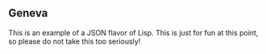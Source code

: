 Geneva
------

This is an example of a JSON flavor of Lisp. This is just for fun at this point, so please do not take this too seriously!